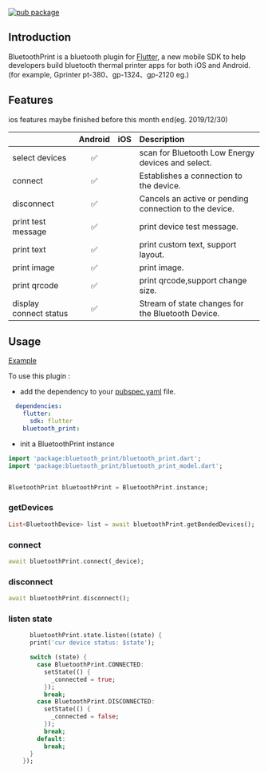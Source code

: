 [![pub package](https://img.shields.io/pub/v/bluetooth_print.svg)](https://pub.dartlang.org/packages/bluetooth_print)


## Introduction

BluetoothPrint is a bluetooth plugin for [Flutter](http://www.flutter.io), a new mobile SDK to help developers build bluetooth thermal printer apps for both iOS and Android.(for example, Gprinter pt-380、gp-1324、gp-2120 eg.)



## Features

ios features maybe finished before this month end(eg. 2019/12/30)       

|                         |      Android       |         iOS          |             Description            |
| :---------------        | :----------------: | :------------------: |  :-------------------------------- |
| select devices          | :white_check_mark: |                      | scan for Bluetooth Low Energy devices and select. |
| connect                 | :white_check_mark: |                      | Establishes a connection to the device. |
| disconnect              | :white_check_mark: |                      | Cancels an active or pending connection to the device. |
| print test message      | :white_check_mark: |                      | print device test message. |
| print text              | :white_check_mark: |                      | print custom text, support layout. |
| print image             | :white_check_mark: |                      | print image. |
| print qrcode            | :white_check_mark: |                      | print qrcode,support change size. |
| display connect status  | :white_check_mark: |                      | Stream of state changes for the Bluetooth Device. |

## Usage

[Example](https://github.com/thon-ju/bluetooth_print/blob/master/example/lib/main.dart)

To use this plugin :

- add the dependency to your [pubspec.yaml](https://github.com/thon-ju/bluetooth_print/blob/master/example/pubspec.yaml) file.

```yaml
  dependencies:
    flutter:
      sdk: flutter
    bluetooth_print:
```

- init a BluetoothPrint instance

```dart
import 'package:bluetooth_print/bluetooth_print.dart';
import 'package:bluetooth_print/bluetooth_print_model.dart';


BluetoothPrint bluetoothPrint = BluetoothPrint.instance;
```

### getDevices
```dart
List<BluetoothDevice> list = await bluetoothPrint.getBondedDevices();
```

### connect
```dart
await bluetoothPrint.connect(_device);
```

### disconnect
```dart
await bluetoothPrint.disconnect();
```

### listen state
```dart
      bluetoothPrint.state.listen((state) {
      print('cur device status: $state');

      switch (state) {
        case BluetoothPrint.CONNECTED:
          setState(() {
            _connected = true;
          });
          break;
        case BluetoothPrint.DISCONNECTED:
          setState(() {
            _connected = false;
          });
          break;
        default:
          break;
      }
    });
```

